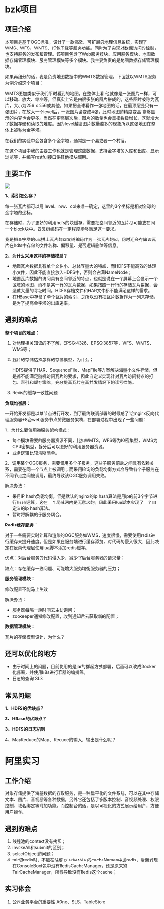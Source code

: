 # bzk项目

## 项目介绍

​		本项目是基于OGC标准，设计了一款高效、可扩展的地理信息系统，实现了WMS、WFS、WMTS、打包下载等服务功能。同时为了实现对数据访问的控制，也支持服务的发布和管理。该项目包含了Web服务模块、应用服务模块、地图数据存储管理模块、服务管理模块等多个模块。我主要负责的是地图数据存储管理模块。

如果再细分的话，我是负责地图数据中的WMTS数据管理。下面就以WMTS服务为例介绍这个项目：

WMTS更加类似于我们平时看到的地图，在整体上看 他就像是一张图片一样，可以移动、放大、缩小等，但真实上它是由很多张的图片拼成的，这些图片被称为瓦片，大小为256 x 256或其他。如果把全球看作一张地图的话，在最顶层是只有一张图片，在放大一个level后，一张图片会变成4张，此时地图的精度变高 能够显示的内容也会更多。当然在更高层次后，图片的数量也会呈指数级增长，这就增大了数据存储和读取的难度。因为level越高图片数量越多的现象所以这张地图在整体上被称为金字塔。

在我们的实验中会包含多个金字塔，通常是一个县或者一个村落。

在这个项目中我的主要工作也就是管理这些数据，支持金字塔的入库和出库、显示浏览等，并编写restful接口供其他模块调用。

## 主要工作

![](https://gitee.com/yanjundong97/picBed/raw/master/images/image-20210221141859378.png)

**1、索引怎么存？**

每一张瓦片都可以用 level、row、col来唯一确定，这里的3个坐标是相对全球的金字塔的坐标。

在存储时，为了更好的利用hdfs的块缓存，需要把空间邻近的瓦片尽可能放在同一个block块中。四叉树编码在一定程度能够满足这一要求。

我是把金字塔的uid拼上瓦片的四叉树编码作为一张瓦片的id，同时还会存储该瓦片在hdfs中存储的文件名称、偏移量、是否逻辑删除等信息。

**2、为什么采用这样的存储模型？**

- 地图瓦片数据具有单个文件小、总体容量大的特点，而HDFS不能高效的处理小文件，因此不能直接放入HDFS中，否则会占满NameNode；
- 地图瓦片数据的访问具有空间邻近的特点，也就是说在一个屏幕上会显示一个区域的地图，而不是某一行的瓦片数据，如果按照一行行的存储瓦片数据，会造成大量的寻址时间。HDFS存档文件和HAR文件都不能满足这样的需求。
- 在HBase中存储了单个瓦片的索引，之所以没有把瓦片数据作为一列来存储，是为了提高金字塔的出库速率。

## 遇到的难点

**整个项目的难点：**

1. 对地理相关知识的不了解，EPSG:4326、EPSG:3857等，WFS、WMTS、WMS等；

2. 瓦片的存储选择怎样的存储模型，为什么；

   HDFS提供了HAR、SequenceFile、MapFile等方案解决海量小文件存储，但是都不能满足随机访问瓦片的要求，因此自定义实现针对瓦片访问特点的打包、索引和缓存策略，充分提高瓦片在高并发情况下的读写性能。

3. Redis的缓存一致性问题

**负载均衡层：**

一开始开发都是以单节点进行开发，到了最终联调部署的时候成了1台nginx反向代理服务器+8台web服务节点的微服务架构，在部署过程中出现了一些问题：

1、为什么要使用微服务架构模式：

- 每个模块需要的服务器资源不同，比如WMTS，WFS等为IO密集型，WMS为CPU密集型，拆分后可以更好的利用服务器资源。
- 业务逻辑比较清晰简单。

2、调用某个OGC服务，需要调用多个子服务，这些子服务前后之间具有依赖关系，需要在同一个节点上被调用；而采用轮询的负载均衡方式会导致各个子服务在不同节点之间被调用，最终导致该OGC服务调用失败。

解决办法：

- 采用IP hash负载均衡，但是默认的nginx的ip hash算法是用ip的前3个字节进行hash运算，这在一个局域网内是无意义的，因此采用lua脚本实现了一个自定义的ip hash算法。
- 暂时将解耦的子服务耦合。

**Redis缓存服务：**

对于一些需要实时计算和渲染的OGC服务如WMS，速度很慢，需要使用redis进行缓存来提升速度。但是如果在服务端进行缓存添加，对代码的侵入很大，因此决定在反向代理层使用lua脚本添加redis缓存。

优点：对后台服务的代码侵入少、减少了后台服务器的请求量；

缺点：存在缓存一致问题、可能增大服务均衡服务器的压力；

**服务管理模块：**

修改配置不能马上生效

解决办法：

- 服务器每隔一段时间去主动询问；
- zookeeper通知修改配置，收到通知后去获取新的配置；

**数据管理模块：**

瓦片的存储模型设计，为什么？

## 还可以优化的地方

- 由于时间上的问题，目前使用的是jar的群起方式部署，后面可以改成Docker化部署，并使用k8s进行容器的编排等。
- 日志的查询 SLS

## 常见问题

**1、HDFS的优缺点？**

**2、HBase的优缺点？**

**3、HDFS的日志机制**

4、MapReduce的Map、Reduce的输入、输出是什么呢？

# 阿里实习

## 工作介绍

对象存储提供了海量数据的存取服务，是一种扁平化的文件系统，可以在其中存储文本、图片、音视频等各种数据，另外它还包括了多版本控制、音视频处理、权限控制、域名绑定等附加功能。而控制台的话，是以可视化的方式展示给用户，方便用户操作。

## 遇到的难点

1. 线程池的context没有拷贝；
2. invokeAll和submit的区别；
3. selectObject的问题；
4. tair切redis时，不能在注解 `@CacheAble` 的cacheNames中加redis，后面发现在ConsoleBoot包中没有RedisCacheManager，还是原来的TairCacheManager，所有导致没有Redis这个cache；

## 实习体会

1. 公司业务平台的重要性 AOne、SLS、TableStore



































